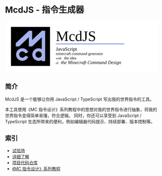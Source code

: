 # McdJS - 指令生成器

![banner](../packages/mcdjs/lib/banner.svg)

## 简介

McdJS 是一个能够让你用 JavaScript / TypeScript 写出我的世界指令的工具。

本工具使用《MC 指令设计》系列教程中的思想对我的世界指令进行抽象，将我的世界指令变得简单易懂，符合逻辑。
同时，你还可以享受到 JavaScript / TypeScript 生态所带来的便利，例如编辑器代码提示、持续部署、版本控制等。

## 索引

- [试验场](/playground/ ':ignore')
- [详细了解](./about/)
- [项目代码仓库](https://github.com/n9gc/mcdjs)
- [《MC 指令设计》系列教程](https://github.com/n9gc/the-minecraft-command-design)
